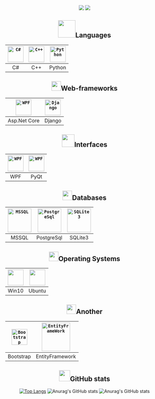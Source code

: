 <!--  Приветствие и направление разработки -->


<div align="center">
  <img src="https://readme-typing-svg.herokuapp.com?size=25&duration=1000&color=16EB00&center=true&vCenter=true&width=25&height=25&lines=%3E"/>
  <img src="https://readme-typing-svg.herokuapp.com?font=Fira+Code&size=25&pause=1000&color=000000&vCenter=true&width=310&height=25&lines=Hi+there%2C+I'm+Dmitry;BackEnd+developer"/>
</div>


<!-- Языки  -->
  
  
<h2 align="center">
  <img width=55px src="https://user-images.githubusercontent.com/86602542/169523990-981beff5-097f-4ba2-af24-fc64a74bfa5e.gif"/>Languages
</h2>
<div align="center">  

  | <code><img width=50px title="C#" src="https://user-images.githubusercontent.com/86602542/169523940-1eaa39d9-0dc6-4aa0-9d0b-ac440473a052.png"/></code> | <code><img width=50px title="C++" src="https://user-images.githubusercontent.com/86602542/197863225-493d6828-ecb8-4ddd-8555-0a7b4addc8c4.png"/></code> | <code><img width=50px title="Python" src="https://user-images.githubusercontent.com/86602542/169524407-920644ab-78ee-499d-af82-0a4f38af26b0.png"/></code> |
  | :-: | :-: | :-: |
  | C# | C++| Python |
  
</div>


<!-- Веб-фреймворки -->


<h2 align="center">
  <img height=30px src="https://user-images.githubusercontent.com/86602542/197358925-81de702b-9efb-4c8a-84cb-35a5a8bfef62.gif"/>Web-frameworks
</h2>
<div align="center">

  | <code><img width=50px title="WPF" src="https://user-images.githubusercontent.com/86602542/197358883-d3e90aea-6299-4bf6-a05f-86c7a8d68f62.png"/></code> | <code><img width=50px title="Django" src="https://user-images.githubusercontent.com/86602542/197358792-502ba9c4-ed69-4522-a0c1-f2966ecd5b16.png"/></code> |
  | :-: | :-: |
  | Asp.Net Core | Django |
  
</div>


<!-- Интерфейсы -->


<h2 align="center">
  <img height=40px src="https://user-images.githubusercontent.com/86602542/169526105-70cd46cf-98b7-4547-be82-049d1794357f.gif"/>Interfaces
</h2>
<div align="center">

  | <code><img width=50px title="WPF" src="https://user-images.githubusercontent.com/86602542/169524774-847a9d66-e57b-48b1-bc04-04263798d7ad.png"/></code> | <code><img width=50px title="WPF" src="https://user-images.githubusercontent.com/86602542/197358986-ab35e4da-1f90-475a-9c76-db88c225a791.png"/></code> |
  | :-: | :-: |
  | WPF | PyQt |
  
</div>


<!-- Базы данных  -->


<h2 align="center">
  <img height=30px src="https://user-images.githubusercontent.com/86602542/169535904-f7b4c627-b7a1-4689-9727-138587107fd5.gif"/>Databases
</h2>
<div align="center">
  
  | <code><img width=75px title="MSSQL" src="https://user-images.githubusercontent.com/86602542/169476599-0fbba1f1-a150-47cc-bf24-aa92e4171f7b.png"/></code> | <code><img width=75px title="PostgreSql" src="https://user-images.githubusercontent.com/86602542/200839167-c81c3343-1082-42ac-9b7d-ddc2c7184899.png"/></code> | <code><img width=75px title="SQLite3" src="https://user-images.githubusercontent.com/86602542/197358692-d07a0237-7aea-4aa1-9942-20e46c4f8e6e.png"/></code> |
  | :-: | :-: | :-: |
  | MSSQL | PostgreSql | SQLite3 |

</div>


<!--  Операционные системы  -->


<h2 align="center">
  <img height=30px src="https://user-images.githubusercontent.com/86602542/170211393-c0f2dd08-1da7-40cd-bb44-1a3216b4d7ee.gif"/>Operating Systems
</h2>
<div align="center">
  
  | <code><img width=50px src="https://user-images.githubusercontent.com/86602542/170212088-9b55c4ba-77da-4ca3-97dd-8067e1369d59.png"/></code>  |   <code><img width=50px src="https://user-images.githubusercontent.com/86602542/170211813-77cfbd5f-9829-428a-821a-3db0a2f3d57a.png"/></code> |
  | :-: | :-: |
  | Win10 | Ubuntu |
  
</div>


<!--  Прочее  -->


<h2 align="center">
  <img height=30px src="https://user-images.githubusercontent.com/86602542/169530095-ed0f5691-96e5-49fb-9122-e62670643361.gif"/>Another
</h2>
<div align="center">
  
  | <code><img width=50px title="Bootstrap" src="https://user-images.githubusercontent.com/86602542/169539065-c5f1b19c-6ac4-4585-b923-b19fc79690d3.png"/></code> | <code><img width=90px title="EntityFrameWork" src="https://user-images.githubusercontent.com/86602542/203132485-6102f837-e29b-46dc-81ab-1f797a906a60.png"/></code> |
  | :-: | :-: |
  | Bootstrap | EntityFramework |
  
</div>


<!-- GitHub статистика -->


<h2 align="center">
  <img height="35px" src="https://user-images.githubusercontent.com/86602542/169537286-37882072-0bf6-4153-819d-0da3b5cce4a7.gif">GitHub stats
</h2>
<div align="center">  
  
  [![Top Langs](https://github-readme-stats.vercel.app/api/top-langs/?username=tovDmitrij&langs_count=5&hide_title=true&count_private=true)](https://github.com/anuraghazra/github-readme-stats) ![Anurag's GitHub stats](https://github-readme-stats.vercel.app/api?username=tovDmitrij&show_icons=true&theme=light&text_color=434d58&hide_title=true) ![Anurag's GitHub stats](https://github-readme-streak-stats.herokuapp.com/?user=tovdmitrij&count-private=true&theme=light)
  
</div>
